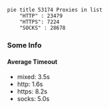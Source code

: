 
```mermaid
pie title 53174 Proxies in list
    "HTTP" : 23479
    "HTTPS": 7224
    "SOCKS" : 28678
```

### Some Info
#### Average Timeout

- mixed: 3.5s
- http: 1.6s
- https: 8.2s
- socks: 5.0s